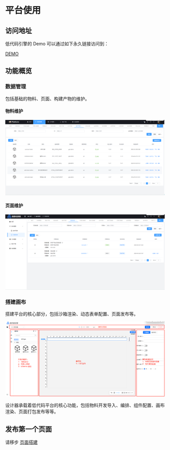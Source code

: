 # 平台使用

## 访问地址

低代码引擎的 Demo 可以通过如下永久链接访问到：

[DEMO](https://static-cdn.ry-ltd.site/lowcode-center-web/#/atomManagement/pageManage/list)

## 功能概览

### 数据管理

包括基础的物料、页面、构建产物的维护。

#### 物料维护

![物料管理](./images/component-manager.png)

#### 页面维护

![页面管理](./images/page-manager.png)


### 搭建画布

搭建平台的核心部分，包括沙箱渲染、动态表单配置、页面发布等。

![搭建画布](./images/canvas-show.png)

设计器承载着低代码平台的核心功能，包括物料开发导入、编排、组件配置、画布渲染、页面打包发布等等。

## 发布第一个页面

请移步 [页面搭建](/guide/operation/build-page) 